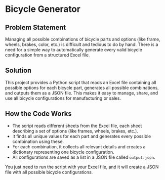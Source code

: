 # Bicycle Generator

## Problem Statement

Managing all possible combinations of bicycle parts and options (like frame, wheels, brakes, color, etc.) is difficult and tedious to do by hand. There is a need for a simple way to automatically generate every valid bicycle configuration from a structured Excel file.

## Solution

This project provides a Python script that reads an Excel file containing all possible options for each bicycle part, generates all possible combinations, and outputs them as a JSON file. This makes it easy to manage, share, and use all bicycle configurations for manufacturing or sales.

## How the Code Works

- The script reads different sheets from the Excel file, each sheet describing a set of options (like frames, wheels, brakes, etc.).
- It finds all unique values for each part and generates every possible combination using these.
- For each combination, it collects all relevant details and creates a dictionary representing one bicycle configuration.
- All configurations are saved as a list in a JSON file called `output.json`.

You just need to run the script with your Excel file, and it will create a JSON file with all possible bicycle configurations.
